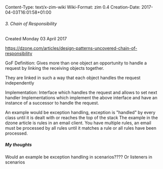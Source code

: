 Content-Type: text/x-zim-wiki
Wiki-Format: zim 0.4
Creation-Date: 2017-04-03T16:01:58+01:00

###### 3. Chain of Responsibility ######
Created Monday 03 April 2017

https://dzone.com/articles/design-patterns-uncovered-chain-of-responsibility

GoF Definition: Gives more than one object an opportunity to handle a request by linking the receiving objects together.

They are linked in such a way that each object handles the request independently

Implementation:
	Interface which handles the request and allows to set next handler
	Implementations which implement the above interface and have an instance of a successor to handle the request.
	
An example would be exception handling, exception is "handled" by every class until it is dealt with or reaches the top of the stack
The example in the dzone article is rules in an email client. You have multiple rules, an email must be processed by all rules until it matches a rule or all rules have been processed.

##### My thoughts #####
Would an example be exception handling in scenarios???? Or listeners in scenarios
